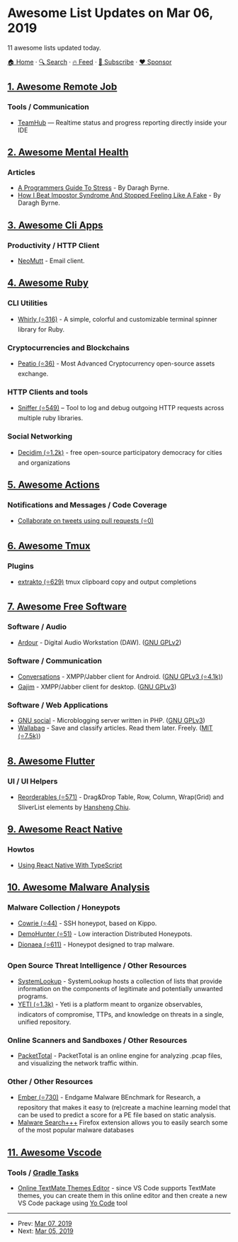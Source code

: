 # Awesome List Updates on Mar 06, 2019

11 awesome lists updated today.

[🏠 Home](/README.md) · [🔍 Search](https://www.trackawesomelist.com/search/) · [🔥 Feed](https://www.trackawesomelist.com/rss.xml) · [📮 Subscribe](https://trackawesomelist.us17.list-manage.com/subscribe?u=d2f0117aa829c83a63ec63c2f&id=36a103854c) · [❤️  Sponsor](https://github.com/sponsors/theowenyoung)



## [1. Awesome Remote Job](/content/lukasz-madon/awesome-remote-job/README.md)

### Tools / Communication

*   [TeamHub](https://teamhub.app/) — Realtime status and progress reporting directly inside your IDE

## [2. Awesome Mental Health](/content/dreamingechoes/awesome-mental-health/README.md)

### Articles

*   [A Programmers Guide To Stress](http://codingmindfully.com/a-programmers-guide-to-stress/) - By Daragh Byrne.
*   [How I Beat Impostor Syndrome And Stopped Feeling Like A Fake](http://codingmindfully.com/how-i-beat-impostor-syndrome/) - By Daragh Byrne.

## [3. Awesome Cli Apps](/content/agarrharr/awesome-cli-apps/README.md)

### Productivity / HTTP Client

*   [NeoMutt](https://neomutt.org) - Email client.

## [4. Awesome Ruby](/content/markets/awesome-ruby/README.md)

### CLI Utilities

*   [Whirly (⭐316)](https://github.com/janlelis/whirly) - A simple, colorful and customizable terminal spinner library for Ruby.

### Cryptocurrencies and Blockchains

*   [Peatio (⭐36)](https://github.com/rubykube/peatio) - Most Advanced Cryptocurrency open-source assets exchange.

### HTTP Clients and tools

*   [Sniffer (⭐549)](https://github.com/aderyabin/sniffer) – Tool to log and debug outgoing HTTP requests across multiple ruby libraries.

### Social Networking

*   [Decidim (⭐1.2k)](https://github.com/decidim/decidim) - free open-source participatory democracy for cities and organizations

## [5. Awesome Actions](/content/sdras/awesome-actions/README.md)

### Notifications and Messages / Code Coverage

*   [Collaborate on tweets using pull requests (⭐0)](https://github.com/gr2m/twitter-together)

## [6. Awesome Tmux](/content/rothgar/awesome-tmux/README.md)

### Plugins

*   [extrakto (⭐629)](https://github.com/laktak/extrakto) tmux clipboard copy and output completions

## [7. Awesome Free Software](/content/johnjago/awesome-free-software/README.md)

### Software / Audio

*   [Ardour](https://ardour.org/) - Digital Audio Workstation (DAW). ([GNU GPLv2](https://ardour.org/copying.html))

### Software / Communication

*   [Conversations](https://conversations.im/) - XMPP/Jabber client for Android. ([GNU GPLv3 (⭐4.1k)](https://github.com/siacs/Conversations/blob/master/LICENSE))
*   [Gajim](https://gajim.org/) - XMPP/Jabber client for desktop. ([GNU GPLv3](https://dev.gajim.org/gajim/gajim/blob/master/COPYING))

### Software / Web Applications

*   [GNU social](https://gnu.io/social/) -  Microblogging server written in PHP. ([GNU GPLv3](https://git.gnu.io/gnu/gnu-social/blob/master/COPYING))
*   [Wallabag](https://wallabag.org/en) - Save and classify articles. Read them later. Freely. ([MIT (⭐7.5k)](https://github.com/wallabag/wallabag/blob/master/COPYING.md))

## [8. Awesome Flutter](/content/Solido/awesome-flutter/README.md)

### UI / UI Helpers

*   [Reorderables (⭐571)](https://github.com/hanshengchiu/reorderables) <!--stargazers:hanshengchiu/reorderables--> - Drag\&Drop Table, Row, Column, Wrap(Grid) and SliverList elements by [Hansheng Chiu](https://github.com/hanshengchiu).

## [9. Awesome React Native](/content/jondot/awesome-react-native/README.md)

### Howtos

*   [Using React Native With TypeScript](https://medium.com/@jan.hesters/using-typescript-with-react-native-946aa4b4ae6f)

## [10. Awesome Malware Analysis](/content/rshipp/awesome-malware-analysis/README.md)

### Malware Collection / Honeypots

*   [Cowrie (⭐44)](https://github.com/micheloosterhof/cowrie) - SSH honeypot, based
    on Kippo.
*   [DemoHunter (⭐51)](https://github.com/RevengeComing/DemonHunter) - Low interaction Distributed Honeypots.
*   [Dionaea (⭐611)](https://github.com/DinoTools/dionaea) - Honeypot designed to trap malware.

### Open Source Threat Intelligence / Other Resources

*   [SystemLookup](https://www.systemlookup.com/) - SystemLookup hosts a collection of lists that provide information on
    the components of legitimate and potentially unwanted programs.
*   [YETI (⭐1.3k)](https://github.com/yeti-platform/yeti) - Yeti is a platform meant to organize observables, indicators of compromise, TTPs, and knowledge on threats in a single, unified repository.

### Online Scanners and Sandboxes / Other Resources

*   [PacketTotal](https://packettotal.com/) - PacketTotal is an online engine for analyzing .pcap files, and visualizing the network traffic within.

### Other / Other Resources

*   [Ember (⭐730)](https://github.com/endgameinc/ember) - Endgame Malware BEnchmark for Research,
    a repository that makes it easy to (re)create a machine learning model that can be used
    to predict a score for a PE file based on static analysis.
*   [Malware Search+++](https://addons.mozilla.org/fr/firefox/addon/malware-search-plusplusplus/) Firefox extension allows
    you to easily search some of the most popular malware databases

## [11. Awesome Vscode](/content/viatsko/awesome-vscode/README.md)

### Tools / [Gradle Tasks](https://marketplace.visualstudio.com/items?itemName=richardwillis.vscode-gradle)

*   [Online TextMate Themes Editor](https://tmtheme-editor.herokuapp.com/) - since VS Code supports TextMate themes, you can create them in this online editor and then create a new VS Code package using [Yo Code](https://code.visualstudio.com/docs/extensions/yocode) tool

---

- Prev: [Mar 07, 2019](/content/2019/03/07/README.md)
- Next: [Mar 05, 2019](/content/2019/03/05/README.md)